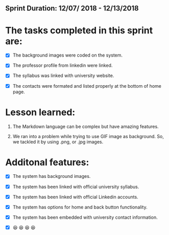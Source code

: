 ## Sprint Duration: 12/07/ 2018  -  12/13/2018 

# The tasks completed in this sprint are:

- [x] The background images were coded on the system.

- [x] The professor profile from linkedin were linked.

- [x] The syllabus was linked with university website.

- [x] The contacts were formated and listed properly at the bottom of home page.

#  Lesson learned:

1) The Markdown language can be complex but have amazing features.

2) We ran into a problem while trying to use GIF image as background. So, we tackled it by using .png, or .jpg images.

#  Additonal features:

- [x] The system has background images.

- [x] The system has been linked with official university syllabus.

- [x] The system has been linked with official Linkedin accounts.

- [x] The system has options for home and back button functionality.

- [x] The system has been embedded with university contact information. 

- [x]   :satisfied: :satisfied: :satisfied: :satisfied:
